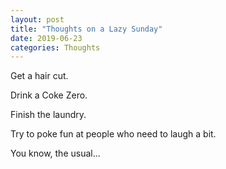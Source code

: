 ```yaml
---
layout: post
title: "Thoughts on a Lazy Sunday"
date: 2019-06-23
categories: Thoughts
---
```


Get a hair cut.

Drink a Coke Zero.

Finish the laundry.

Try to poke fun at people who need to laugh a bit.

You know, the usual...

